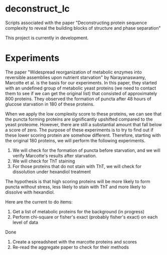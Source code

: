 # deconstruct_lc
Scripts associated with the paper "Deconstructing protein sequence complexity to reveal the building blocks of structure and phase separation"

This project is currently in development.

# Experiments

The paper "Widespread reorganization of metabolic enzymes into reversible assemblies upon nutrient starvation" by Narayanaswamy, Marcotte et al. is the basis for our experiments. In this paper, they started with an undefined group of metabolic yeast proteins (we need to contact them to see if we can get the original list) that consisted of approximately 800 proteins. They observed the formation of puncta after 48 hours of glucose starvation in 180 of these proteins. 

When we apply the low complexity score to these proteins, we can see that the puncta forming proteins are significantly upshifted compared to the yeast proteome. However, there are still a substantial amount that fall below a score of zero. The purpose of these experiments is to try to find out if these lower scoring protein are somehow different. Therefore, starting with the original 180 proteins, we will perform the following experiments.

1. We will check for the formation of puncta before starvation, and we will verify Marcotte's results after starvation.
2. We will check for ThT staining
3. For those proteins that do not stain with ThT, we will check for dissolution under hexandiol treatment

The hypothesis is that high scoring proteins will be more likely to form puncta without stress, less likely to stain with ThT and more likely to dissolve with hexandiol.

Here are the current to do items:
1. Get a list of metabolic proteins for the background (in progress)
2. Perform chi-square or fisher's exact (probably fisher's exact) on each level of data

Done
1. Create a spreadsheet with the marcotte proteins and scores
2. Re-read the aggregate paper to check for their methods
